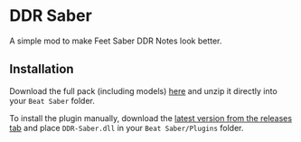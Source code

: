 # DDR Saber

A simple mod to make Feet Saber DDR Notes look better.

## Installation

Download the full pack (including models) [here](https://bobbie.dev/DDRSaber) and unzip it directly into your `Beat Saber` folder.


To install the plugin manually, download the [latest version from the releases tab](https://github.com/legoandmars/DDR-Saber/releases/latest) and place  `DDR-Saber.dll` in your `Beat Saber/Plugins` folder.